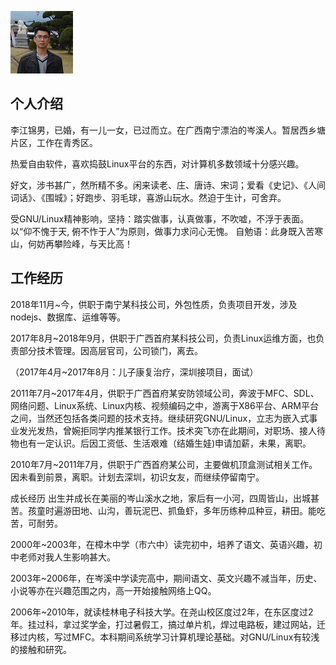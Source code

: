 ![](./about/mypicture.png)

## 个人介绍
李江锦男，已婚，有一儿一女，已过而立。在广西南宁漂泊的岑溪人。暂居西乡塘片区，工作在青秀区。

热爱自由软件，喜欢捣鼓Linux平台的东西，对计算机多数领域十分感兴趣。

好文，涉书甚广，然所精不多。闲来读老、庄、唐诗、宋词；爱看《史记》、《人间词话》、《围城》；好跑步、羽毛球，喜游山玩水。然迫于生计，可舍弃。

受GNU/Linux精神影响，坚持：踏实做事，认真做事，不吹嘘，不浮于表面。以“仰不愧于天, 俯不怍于人”为原则，做事力求问心无愧。
自勉语：此身既入苦寒山，何妨再攀险峰，与天比高！

## 工作经历

2018年11月~今，供职于南宁某科技公司，外包性质，负责项目开发，涉及nodejs、数据库、运维等等。

2017年8月~2018年9月，供职于广西首府某科技公司，负责Linux运维方面，也负责部分技术管理。因高层官司，公司锁门，离去。

（2017年4月~2017年8月：儿子康复治疗，深圳接项目，面试）

2011年7月~2017年4月，供职于广西首府某安防领域公司，奔波于MFC、SDL、网络问题、Linux系统、Linux内核、视频编码之中，游离于X86平台、ARM平台之间，当然还包括各类问题的技术支持。继续研究GNU/Linux，立志为嵌入式事业发光发热，曾婉拒同学内推某银行工作。技术突飞亦在此期间，对职场、接人待物也有一定认识。后因工资低、生活艰难（结婚生娃)申请加薪，未果，离职。

2010年7月~2011年7月，供职于广西首府某公司，主要做机顶盒测试相关工作。因未看到前景，离职。计划去深圳，初识女友，而继续停留南宁。

成长经历
出生并成长在美丽的岑山溪水之地，家后有一小河，四周皆山，出城甚苦。孩童时遍游田地、山沟，善玩泥巴、抓鱼虾，多年历练种瓜种豆，耕田。能吃苦，可耐劳。

2000年~2003年，在樟木中学（市六中）读完初中，培养了语文、英语兴趣，初中老师对我人生影响甚大。

2003年~2006年，在岑溪中学读完高中，期间语文、英文兴趣不减当年，历史、小说等亦在兴趣范围之内，高一开始接触网络上QQ。

2006年~2010年，就读桂林电子科技大学。在尧山校区度过2年，在东区度过2年。挂过科，拿过奖学金，打过暑假工，搞过单片机，焊过电路板，建过网站，迁移过内核，写过MFC。本科期间系统学习计算机理论基础。对GNU/Linux有较浅的接触和研究。
